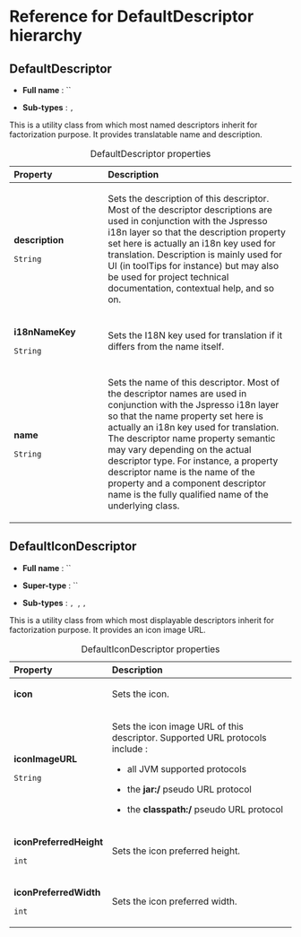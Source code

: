 Reference for DefaultDescriptor hierarchy
=========================================

DefaultDescriptor
-----------------

-   **Full name** : ``

-   **Sub-types** : ``, ``

This is a utility class from which most named descriptors inherit for factorization purpose. It provides translatable name and description.

<table>
<caption>DefaultDescriptor properties</caption>
<colgroup>
<col width="33%" />
<col width="66%" />
</colgroup>
<thead>
<tr class="header">
<th align="left">Property</th>
<th align="left">Description</th>
</tr>
</thead>
<tbody>
<tr class="odd">
<td align="left"><p><strong>description</strong></p>
<p><code>String</code></p></td>
<td align="left"><p>Sets the description of this descriptor. Most of the descriptor descriptions are used in conjunction with the Jspresso i18n layer so that the description property set here is actually an i18n key used for translation. Description is mainly used for UI (in toolTips for instance) but may also be used for project technical documentation, contextual help, and so on.</p></td>
</tr>
<tr class="even">
<td align="left"><p><strong>i18nNameKey</strong></p>
<p><code>String</code></p></td>
<td align="left"><p>Sets the I18N key used for translation if it differs from the name itself.</p></td>
</tr>
<tr class="odd">
<td align="left"><p><strong>name</strong></p>
<p><code>String</code></p></td>
<td align="left"><p>Sets the name of this descriptor. Most of the descriptor names are used in conjunction with the Jspresso i18n layer so that the name property set here is actually an i18n key used for translation. The descriptor name property semantic may vary depending on the actual descriptor type. For instance, a property descriptor name is the name of the property and a component descriptor name is the fully qualified name of the underlying class.</p></td>
</tr>
</tbody>
</table>

DefaultIconDescriptor
---------------------

-   **Full name** : ``

-   **Super-type** : ``

-   **Sub-types** : ``, ``, ``, ``

This is a utility class from which most displayable descriptors inherit for factorization purpose. It provides an icon image URL.

<table>
<caption>DefaultIconDescriptor properties</caption>
<colgroup>
<col width="33%" />
<col width="66%" />
</colgroup>
<thead>
<tr class="header">
<th align="left">Property</th>
<th align="left">Description</th>
</tr>
</thead>
<tbody>
<tr class="odd">
<td align="left"><p><strong>icon</strong></p>
<p><code></code></p></td>
<td align="left"><p>Sets the icon.</p></td>
</tr>
<tr class="even">
<td align="left"><p><strong>iconImageURL</strong></p>
<p><code>String</code></p></td>
<td align="left"><p>Sets the icon image URL of this descriptor. Supported URL protocols include :</p>
<ul>
<li><p>all JVM supported protocols</p></li>
<li><p>the <strong>jar:/</strong> pseudo URL protocol</p></li>
<li><p>the <strong>classpath:/</strong> pseudo URL protocol</p></li>
</ul></td>
</tr>
<tr class="odd">
<td align="left"><p><strong>iconPreferredHeight</strong></p>
<p><code>int</code></p></td>
<td align="left"><p>Sets the icon preferred height.</p></td>
</tr>
<tr class="even">
<td align="left"><p><strong>iconPreferredWidth</strong></p>
<p><code>int</code></p></td>
<td align="left"><p>Sets the icon preferred width.</p></td>
</tr>
</tbody>
</table>


